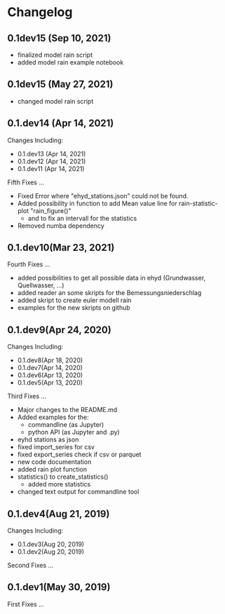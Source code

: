 # Changelog

## 0.1dev15  (Sep 10, 2021)

- finalized model rain script
- added model rain example notebook

## 0.1dev15  (May 27, 2021)

- changed model rain script

## 0.1.dev14 (Apr 14, 2021)

Changes Including:
- 0.1.dev13 (Apr 14, 2021)
- 0.1.dev12 (Apr 14, 2021)
- 0.1.dev11 (Apr 14, 2021)

Fifth Fixes ...
- Fixed Error where "ehyd_stations.json" could not be found.
- Added possibility in function to add Mean value line for rain-statistic-plot "rain_figure()"
  - and to fix an intervall for the statistics
- Removed numba dependency


## 0.1.dev10(Mar 23, 2021)

Fourth Fixes ...
- added possibilities to get all possible data in ehyd (Grundwasser, Quellwasser, ...)
- added reader an some skripts for the Bemessungsniederschlag
- added skript to create euler modell rain
- examples for the new skripts on github


## 0.1.dev9(Apr 24, 2020)

Changes Including:
- 0.1.dev8(Apr 18, 2020)
- 0.1.dev7(Apr 14, 2020)
- 0.1.dev6(Apr 13, 2020)
- 0.1.dev5(Apr 13, 2020)

Third Fixes ...
- Major changes to the README.md
- Added examples for the:
  - commandline (as Jupyter)
  - python API (as Jupyter and .py)
- eyhd stations as json
- fixed import_series for csv
- fixed export_series check if csv or parquet
- new code documentation
- added rain plot function
- statistics() to create_statistics()
  - added more statistics
- changed text output for commandline tool

## 0.1.dev4(Aug 21, 2019)

Changes Including:
- 0.1.dev3(Aug 20, 2019)
- 0.1.dev2(Aug 20, 2019)

Second Fixes ...

## 0.1.dev1(May 30, 2019)

First Fixes ...